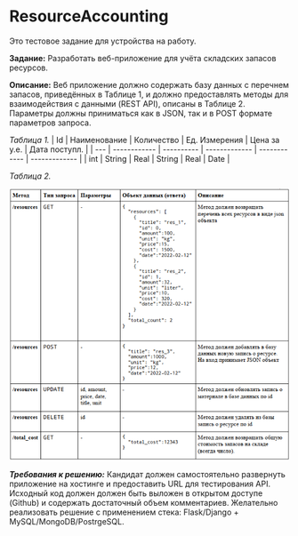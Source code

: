 # ResourceAccounting
Это тестовое задание для устройства на работу.

**Задание:**
Разработать веб-приложение для учёта складских запасов ресурсов. 

**Описание:**
Веб приложение должно содержать базу данных с перечнем запасов, приведённых в
Таблице 1, и должно предоставлять методы для взаимодействия с данными (REST API),
описаны в Таблице 2. Параметры должны приниматься как в JSON, так и в POST формате
параметров запроса.

*Таблица 1.*
| Id  | Наименование | Количество | Ед. Измерения | Цена за у.е. | Дата поступл. |
| --- | ------------ | ---------- | ------------- | ------------ | ------------- |
| int | String       | Real       | String        | Real         | Date          |

*Таблица 2.*

![alt text](Screenshot_1.png)

***Требования к решению:***
Кандидат должен самостоятельно развернуть приложение на хостинге и предоставить
URL для тестирования API. Исходный код должен должен быть выложен в открытом
доступе (Github) и содержать достаточный объем комментариев. Желательно реализовать
решение с применением стека: Flask/Django + MySQL/MongoDB/PostrgeSQL.



